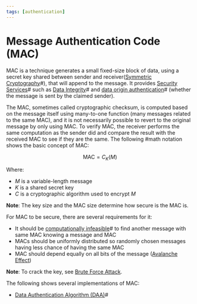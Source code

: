 ```yaml
---
tags: [authentication]
---
```


# Message Authentication Code (MAC)

MAC is a technique generates a small fixed-size block of data, using a secret
key shared between sender and receiver([Symmetric Cryptography](202209012153.md)#),
that will append to the message. It provides [Security Services](202209261050.md)#
such as [Data Integrity](202210040913.md)# and [data origin authentication](202210022151.md)#
(whether the message is sent by the claimed sender).

The MAC, sometimes called cryptographic checksum, is computed based on the
message itself using many-to-one function (many messages related to the same
MAC), and it is not necessarily possible to revert to the original message by
only using MAC. To verify MAC, the receiver performs the same computation as the
sender did and compare the result with the received MAC to see if they are the
same. The following #math notation shows the basic concept of MAC:

$$
\text{MAC} = C_K(M)
$$

Where:
- $M$ is a variable-length message
- $K$ is a shared secret key
- $C$ is a cryptographic algorithm used to encrypt $M$

**Note**: The key size and the MAC size determine how secure is the MAC is.

For MAC to be secure, there are several requirements for it:
- It should be [computationally infeasible](202209281245.md)# to find another
  message with same MAC knowing a message and MAC
- MACs should be uniformly distributed so randomly chosen messages having less
  chance of having the same MAC
- MAC should depend equally on all bits of the message ([Avalanche Effect](202210052302.md))

**Note**: To crack the key, see [Brute Force Attack](202209281259.md).

The following shows several implementations of MAC:
- [Data Authentication Algorithm (DAA)](202212291335.md)#
